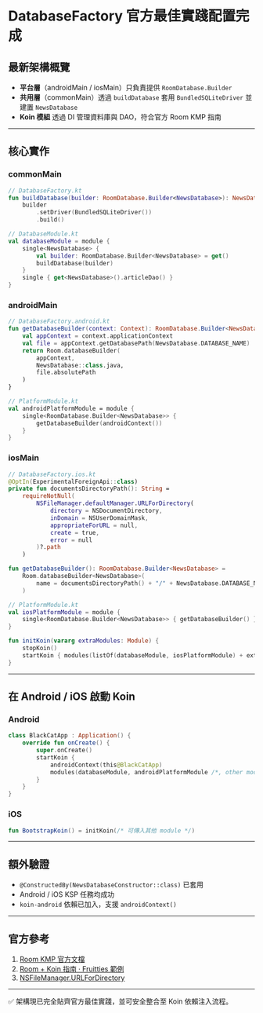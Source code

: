 # DatabaseFactory 官方最佳實踐配置完成

## 最新架構概覽

* **平台層**（androidMain / iosMain）只負責提供 `RoomDatabase.Builder`
* **共用層**（commonMain）透過 `buildDatabase` 套用 `BundledSQLiteDriver` 並建置 `NewsDatabase`
* **Koin 模組** 透過 DI 管理資料庫與 DAO，符合官方 Room KMP 指南

---

## 核心實作

### commonMain

```kotlin
// DatabaseFactory.kt
fun buildDatabase(builder: RoomDatabase.Builder<NewsDatabase>): NewsDatabase =
    builder
        .setDriver(BundledSQLiteDriver())
        .build()

// DatabaseModule.kt
val databaseModule = module {
    single<NewsDatabase> {
        val builder: RoomDatabase.Builder<NewsDatabase> = get()
        buildDatabase(builder)
    }
    single { get<NewsDatabase>().articleDao() }
}
```

### androidMain

```kotlin
// DatabaseFactory.android.kt
fun getDatabaseBuilder(context: Context): RoomDatabase.Builder<NewsDatabase> {
    val appContext = context.applicationContext
    val file = appContext.getDatabasePath(NewsDatabase.DATABASE_NAME)
    return Room.databaseBuilder(
        appContext,
        NewsDatabase::class.java,
        file.absolutePath
    )
}

// PlatformModule.kt
val androidPlatformModule = module {
    single<RoomDatabase.Builder<NewsDatabase>> {
        getDatabaseBuilder(androidContext())
    }
}
```

### iosMain

```kotlin
// DatabaseFactory.ios.kt
@OptIn(ExperimentalForeignApi::class)
private fun documentsDirectoryPath(): String =
    requireNotNull(
        NSFileManager.defaultManager.URLForDirectory(
            directory = NSDocumentDirectory,
            inDomain = NSUserDomainMask,
            appropriateForURL = null,
            create = true,
            error = null
        )?.path
    )

fun getDatabaseBuilder(): RoomDatabase.Builder<NewsDatabase> =
    Room.databaseBuilder<NewsDatabase>(
        name = documentsDirectoryPath() + "/" + NewsDatabase.DATABASE_NAME
    )

// PlatformModule.kt
val iosPlatformModule = module {
    single<RoomDatabase.Builder<NewsDatabase>> { getDatabaseBuilder() }
}

fun initKoin(vararg extraModules: Module) {
    stopKoin()
    startKoin { modules(listOf(databaseModule, iosPlatformModule) + extraModules) }
}
```

---

## 在 Android / iOS 啟動 Koin

### Android

```kotlin
class BlackCatApp : Application() {
    override fun onCreate() {
        super.onCreate()
        startKoin {
            androidContext(this@BlackCatApp)
            modules(databaseModule, androidPlatformModule /*, other modules */)
        }
    }
}
```

### iOS

```kotlin
fun BootstrapKoin() = initKoin(/* 可傳入其他 module */)
```

---

## 額外驗證

* `@ConstructedBy(NewsDatabaseConstructor::class)` 已套用
* Android / iOS KSP 任務均成功
* `koin-android` 依賴已加入，支援 `androidContext()`

---

## 官方參考

1. [Room KMP 官方文檔](https://developer.android.com/kotlin/multiplatform/room)
2. [Room + Koin 指南 · Fruitties 範例](https://github.com/android/kotlin-multiplatform-samples)
3. [NSFileManager.URLForDirectory](https://developer.apple.com/documentation/foundation/nsfilemanager)

---
✅ 架構現已完全貼齊官方最佳實踐，並可安全整合至 Koin 依賴注入流程。
